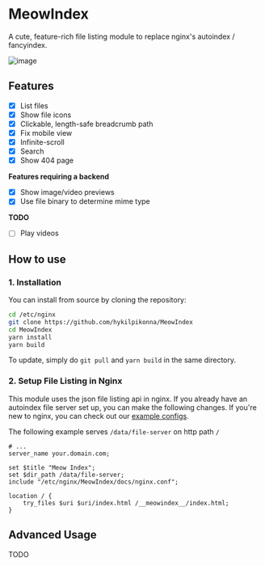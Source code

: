 # MeowIndex

A cute, feature-rich file listing module to replace nginx's autoindex / fancyindex.

![image](https://user-images.githubusercontent.com/22280294/219513952-736182cb-a38a-4a49-b9ea-f9160399987c.png)

## Features

* [x] List files
* [x] Show file icons
* [x] Clickable, length-safe breadcrumb path
* [x] Fix mobile view
* [x] Infinite-scroll
* [x] Search
* [x] Show 404 page

**Features requiring a backend**

* [x] Show image/video previews
* [x] Use file binary to determine mime type

**TODO**

* [ ] Play videos

## How to use

### 1. Installation

You can install from source by cloning the repository:

```sh
cd /etc/nginx
git clone https://github.com/hykilpikonna/MeowIndex
cd MeowIndex
yarn install
yarn build
```

To update, simply do `git pull` and `yarn build` in the same directory.

### 2. Setup File Listing in Nginx

This module uses the json file listing api in nginx. If you already have an autoindex file server set up, you can make the following changes. If you're new to nginx, you can check out our [example configs](docs/examples).

The following example serves `/data/file-server` on http path `/`

```nginx
# ...
server_name your.domain.com;

set $title "Meow Index";
set $dir_path /data/file-server;
include "/etc/nginx/MeowIndex/docs/nginx.conf";

location / {
    try_files $uri $uri/index.html /__meowindex__/index.html;
}
```

## Advanced Usage

TODO
